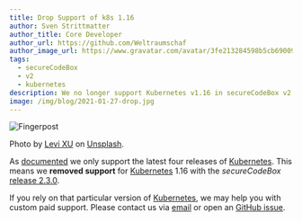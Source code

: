 ```yaml
---
title: Drop Support of k8s 1.16
author: Sven Strittmatter
author_title: Core Developer
author_url: https://github.com/Weltraumschaf
author_image_url: https://www.gravatar.com/avatar/3fe213284598b5cb69009665902c77a1
tags:
  - secureCodeBox
  - v2
  - kubernetes
description: We no longer support Kubernetes v1.16 in secureCodeBox v2.
image: /img/blog/2021-01-27-drop.jpg
---
```


![Fingerpost](/img/blog/2021-01-27-drop.jpg)

Photo by [Levi XU](https://unsplash.com/@xusanfeng) on [Unsplash](https://unsplash.com/s/photos/drop).

As [documented](/docs/getting-started/installation#version-support) we only support the latest four releases of [Kubernetes](https://kubernetes.io/). This means we **removed support** for [Kubernetes](https://kubernetes.io/) 1.16 with the _secureCodeBox_ [release 2.3.0](https://github.com/secureCodeBox/secureCodeBox/releases/tag/v2.3.0).

If you rely on that particular version of [Kubernetes](https://kubernetes.io/), we may help you with custom paid support. Please contact us via [email](mailto:securecodebox@iteratec.com) or open an [GitHub issue](https://github.com/secureCodeBox/secureCodeBox/issues).
